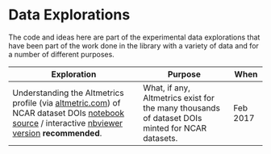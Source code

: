 # Data Explorations

The code and ideas here are part of the experimental data explorations that have been part of the work done in the library with a variety of data and for a number of different purposes.

| Exploration | Purpose | When |
|---------------|---------|------|
|Understanding the Altmetrics profile (via [altmetric.com](https://altmetric.com)) of NCAR dataset DOIs [notebook source](./2017_data_doi_altmetrics/exploration_note.ipynb) / interactive [nbviewer version](http://nbviewer.jupyter.org/github/NCAR/NCAR_Library_RIM_experimental/blob/master/data_explorations/2017_data_doi_altmetrics/exploration_note.ipynb) **recommended**.| What, if any, Altmetrics exist for the many thousands of dataset DOIs minted for NCAR datasets.| Feb 2017 |

